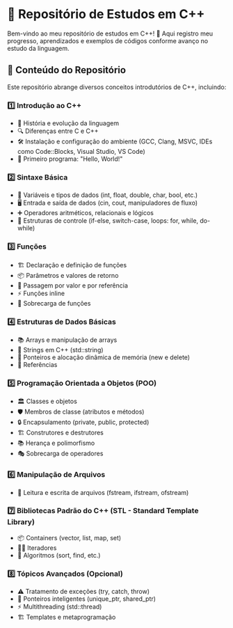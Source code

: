# 🚀 Repositório de Estudos em C++

Bem-vindo ao meu repositório de estudos em C++! 🎯 Aqui registro meu progresso, aprendizados e exemplos de códigos conforme avanço no estudo da linguagem. 

## 📌 Conteúdo do Repositório

Este repositório abrange diversos conceitos introdutórios de C++, incluindo:

### 1️⃣ Introdução ao C++
- 📜 História e evolução da linguagem
- 🔍 Diferenças entre C e C++
- 🛠️ Instalação e configuração do ambiente (GCC, Clang, MSVC, IDEs como Code::Blocks, Visual Studio, VS Code)
- 👋 Primeiro programa: "Hello, World!"

### 2️⃣ Sintaxe Básica
- 📌 Variáveis e tipos de dados (int, float, double, char, bool, etc.)
- 🖥️ Entrada e saída de dados (cin, cout, manipuladores de fluxo)
- ➕ Operadores aritméticos, relacionais e lógicos
- 🔄 Estruturas de controle (if-else, switch-case, loops: for, while, do-while)

### 3️⃣ Funções
- 🏗️ Declaração e definição de funções
- 📦 Parâmetros e valores de retorno
- 🔁 Passagem por valor e por referência
- ⚡ Funções inline
- 🔄 Sobrecarga de funções

### 4️⃣ Estruturas de Dados Básicas
- 📚 Arrays e manipulação de arrays
- 📝 Strings em C++ (std::string)
- 🧭 Ponteiros e alocação dinâmica de memória (new e delete)
- 🔗 Referências

### 5️⃣ Programação Orientada a Objetos (POO)
- 🏛️ Classes e objetos
- 🛡️ Membros de classe (atributos e métodos)
- 🔒 Encapsulamento (private, public, protected)
- 🏗️ Construtores e destrutores
- 📚 Herança e polimorfismo
- 🎭 Sobrecarga de operadores

### 6️⃣ Manipulação de Arquivos
- 📂 Leitura e escrita de arquivos (fstream, ifstream, ofstream)

### 7️⃣ Bibliotecas Padrão do C++ (STL - Standard Template Library)
- 📦 Containers (vector, list, map, set)
- 🧑‍💻 Iteradores
- 🚀 Algoritmos (sort, find, etc.)

### 8️⃣ Tópicos Avançados (Opcional)
- ⚠️ Tratamento de exceções (try, catch, throw)
- 🧠 Ponteiros inteligentes (unique_ptr, shared_ptr)
- ⚡ Multithreading (std::thread)
- 🏗️ Templates e metaprogramação
